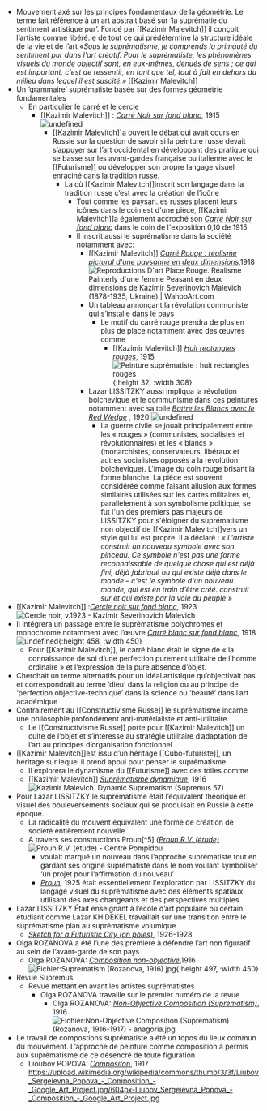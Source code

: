 - Mouvement axé sur les principes fondamentaux de la géométrie. Le terme fait référence à un art abstrait basé sur ‘la suprématie du sentiment artistique pur’. Fondé par [[Kazimir Malevitch]] il conçoit l’artiste comme libéré..e de tout ce qui prédétermine la structure idéale de la vie et de l’art
  *«Sous le suprématisme, je comprends la primauté du sentiment pur dans l'art créatif. Pour le suprématiste, les phénomènes visuels du monde objectif sont, en eux-mêmes, dénués de sens ; ce qui est important, c'est de ressentir, en tant que tel, tout à fait en dehors du milieu dans lequel il est suscité.»*
  [[Kazimir Malevitch]]
- Un ‘grammaire’ suprématiste basée sur des formes géométrie fondamentales
	- En particulier le carré et le cercle
		- [[Kazimir Malevitch]] : [*Carré Noir sur fond blanc*](https://fr.wikipedia.org/wiki/Carré_noir_sur_fond_blanc), 1915 ![undefined](https://upload.wikimedia.org/wikipedia/commons/thumb/d/d9/%D0%A7%D1%91%D1%80%D0%BD%D1%8B%D0%B9_%D1%81%D1%83%D0%BF%D1%80%D0%B5%D0%BC%D0%B0%D1%82%D0%B8%D1%87%D0%B5%D1%81%D0%BA%D0%B8%D0%B9_%D0%BA%D0%B2%D0%B0%D0%B4%D1%80%D0%B0%D1%82._1915._%D0%93%D0%A2%D0%93.png/1024px-%D0%A7%D1%91%D1%80%D0%BD%D1%8B%D0%B9_%D1%81%D1%83%D0%BF%D1%80%D0%B5%D0%BC%D0%B0%D1%82%D0%B8%D1%87%D0%B5%D1%81%D0%BA%D0%B8%D0%B9_%D0%BA%D0%B2%D0%B0%D0%B4%D1%80%D0%B0%D1%82._1915._%D0%93%D0%A2%D0%93.png)
			- [[Kazimir Malevitch]]a ouvert le débat qui avait cours en Russie sur la question de savoir si la peinture russe devait s’appuyer sur l’art occidental en développant des pratique qui se basse sur les avant-gardes française ou italienne avec le [[Futurisme]] ou développer son propre langage visuel enraciné dans la tradition russe.
				- La où [[Kazimir Malevitch]]inscrit son langage dans la tradition russe c’est avec la création de l’icône
					- Tout comme les paysan..es russes placent leurs icônes dans le coin est d'une pièce, [[Kazimir Malevitch]]a également accroché son [*Carré Noir sur fond blanc*](https://fr.wikipedia.org/wiki/Carré_noir_sur_fond_blanc) dans le coin de l'exposition 0,10 de 1915
					- Il inscrit aussi le suprématisme dans la société notamment avec:
						- [[Kazimir Malevitch]] [*Carré Rouge : réalisme pictural d'une paysanne en deux dimensions*](https://fr.wahooart.com/@@/8DP8YH-Kazimir-Severinovich-Malevich-carré-rouge-.-réalisme-pictural-d-une-femme-paysanne-en-deux-dimensions..),1918 ![ Reproductions D'art Place Rouge. Réalisme Painterly d`une femme Peasant en deux dimensions de Kazimir Severinovich Malevich (1878-1935, Ukraine) | WahooArt.com](https://fr.wahooart.com/Art.nsf/O/8DP8YH/$File/Kasimir-Malevich-Kazimir-Malevich-Red-Square.-Painterly-Realism-of-a-Peasant-Woman-in-Two-Dimensions.JPG)
						- Un tableau annonçant la révolution communiste qui s’installe dans le pays
							- Le motif du carré rouge prendra de plus en plus de place notamment avec des œuvres comme
								- [[Kazimir Malevitch]]  [*Huit rectangles rouges*](https://zone47.com/crotos/?q=19934445), 1915 ![Peinture suprématiste : huit rectangles rouges](https://upload.wikimedia.org/wikipedia/commons/6/6d/Malevich-Suprematism..jpg){:height 32, :width 308}
						- Lazar LISSITZKY aussi impliqua la révolution bolchevique et le communisme dans ces peintures notamment avec sa toile [*Battre les Blancs avec le Red Wedge*](https://en.wikipedia.org/wiki/Beat_the_Whites_with_the_Red_Wedge) , 1920 ![undefined](https://upload.wikimedia.org/wikipedia/commons/thumb/f/fd/Klinom_Krasnym_Bej_Belych.JPG/1024px-Klinom_Krasnym_Bej_Belych.JPG)
							- La guerre civile se jouait principalement entre les « rouges » (communistes, socialistes et révolutionnaires) et les « blancs » (monarchistes, conservateurs, libéraux et autres socialistes opposés à la révolution bolchevique). L'image du coin rouge brisant la forme blanche. La pièce est souvent considérée comme faisant allusion aux formes similaires utilisées sur les cartes militaires et, parallèlement à son symbolisme politique, se fut l'un des premiers pas majeurs de LISSITZKY pour s'éloigner du suprématisme non objectif de [[Kazimir Malevitch]]vers un style qui lui est propre. Il a déclaré :
							  *« L'artiste construit un nouveau symbole avec son pinceau. Ce symbole n'est pas une forme reconnaissable de quelque chose qui est déjà fini, déjà fabriqué ou qui existe déjà dans le monde – c'est le symbole d'un nouveau monde, qui est en train d'être créé. construit sur et qui existe par la voie du peuple »*
- [[Kazimir Malevitch]] :[*Cercle noir sur fond blanc*](https://www.meisterdrucke.fr/fine-art-prints/Kazimir-Severinovich-Malevich/78894/Cercle-noir,-v.1923.html), 1923 ![Cercle noir, v.1923 - Kazimir Severinovich Malevich](https://www.meisterdrucke.fr/kunstwerke/500px/Kazimir%20Severinovich%20Malevich%20-%20Black%20Circle%20c1923%20%20-%20%28MeisterDrucke-78894%29.jpg)
- Il intégrera un passage entre le suprématisme polychromes et monochrome notamment avec l’œuvre [*Carré blanc sur fond blanc*](https://fr.wikipedia.org/wiki/Carré_blanc_sur_fond_blanc), 1918 ![undefined](https://upload.wikimedia.org/wikipedia/commons/thumb/4/4c/White_on_White_%28Malevich%2C_1918%29.png/1024px-White_on_White_%28Malevich%2C_1918%29.png){:height 458, :width 450}
	- Pour [[Kazimir Malevitch]], le carré blanc était le signe de « la connaissance de soi d’une perfection purement utilitaire de l’homme ordinaire » et l’expression de la pure absence d’objet.
- Cherchait un terme alternatifs pour un idéal artistique qu’objectivait pas et correspondrait au terme ‘dieu’ dans la religion ou au principe de ‘perfection objective-technique’ dans la science ou ‘beauté’ dans l’art académique
- Contrairement au [[Constructivisme Russe]] le suprématisme incarne une philosophie profondément anti-matérialiste et anti-utilitaire.
	- Le [[Constructivisme Russe]] porte pour [[Kazimir Malevitch]] un culte de l’objet et s’intéresse au stratégie utilitaire d’adaptation de l’art au principes d’organisation fonctionnel
- [[Kazimir Malevitch]]est issu d’un héritage [[Cubo-futuriste]], un héritage sur lequel il prend appui pour penser le suprématisme
	- Il explorera le dynamisme du [[Futurisme]] avec des toiles comme
	- [[Kazimir Malevitch]] [*Suprématisme dynamique*](https://arthive.com/fr/kazimirmalevich/works/305045~Dynamic_Suprematism_Supremus_57), 1916 ![Kazimir Malevich. Dynamic Suprematism (Supremus 57)](https://arthive.net/res/media/img/oy800/work/1b9/359590.webp)
- Pour Lazar LISSITZKY le suprématisme était l’équivalent théorique et visuel des bouleversements sociaux qui se produisait en Russie à cette époque.
	- La radicalité du mouvent équivalent une forme de création de société entièrement nouvelle
	- A travers ses constructions Proun[^5] ([*Proun R.V. (étude)*](https://www.centrepompidou.fr/fr/ressources/oeuvre/cEbzRoL)![Proun R.V. (étude) - Centre Pompidou](https://www.centrepompidou.fr/media/picture/b2/7c/b27ce752613c88826e9c5b1a0f52e8c7/thumb_large.jpg)
		- voulait marqué un nouveau dans l’approche suprématiste tout en gardant ses origine suprématiste dans le nom voulant symboliser ‘un projet pour l’affirmation du nouveau’
		- [*Proun*](https://www.wikiart.org/en/el-lissitzky/prounhttps://www.wikiart.org/en/el-lissitzky/proun), 1925 était essentiellement l'exploration par LISSITZKY du langage visuel du suprématisme avec des éléments spatiaux utilisant des axes changeants et des perspectives multiples
- Lazar LISSITZKY Était enseignant à l’école d’art populaire où certain étudiant comme Lazar KHIDEKEL travaillait sur une transition entre le suprématisme plan au suprématisme volumique
	- [*Sketch for a Futuristic City (on poles)*](https://artsandculture.google.com/asset/sketch-for-a-futuristic-city-on-poles/hwFrSkhpPpLSrw), 1926-1928
- Olga ROZANOVA a été l’une des première à défendre l’art non figuratif au sein de l’avant-garde de son pays
	- Olga ROZANOVA: [*Composition non-objective*](https://fr.wikipedia.org/wiki/Fichier:Suprematism_\(Rozanova,_1916\).jpg),1916 ![Fichier:Suprematism (Rozanova, 1916).jpg](https://upload.wikimedia.org/wikipedia/commons/thumb/1/13/Suprematism_%28Rozanova%2C_1916%29.jpg/551px-Suprematism_%28Rozanova%2C_1916%29.jpg){:height 497, :width 450}
- Revue Supremus
	- Revue mettant en avant les artistes suprématistes
		- Olga ROZANOVA travaille sur le premier numéro de la revue
			- Olga ROZANOVA: [*Non-Objective Composition (Suprematism)*](https://fr.wikipedia.org/wiki/Fichier:Non-Objective_Composition_%28Suprematism%29_%28Rozanova,_1916-1917%29_-_anagoria.jpg), 1916 ![Fichier:Non-Objective Composition (Suprematism) (Rozanova, 1916-1917) - anagoria.jpg](https://upload.wikimedia.org/wikipedia/commons/thumb/8/86/Non-Objective_Composition_%28Suprematism%29_%28Rozanova%2C_1916-1917%29_-_anagoria.jpg/458px-Non-Objective_Composition_%28Suprematism%29_%28Rozanova%2C_1916-1917%29_-_anagoria.jpg)
- Le travail de compostions suprématiste a été un topos du lieux commun du mouvement. L’approche de peinture comme composition à permis aux suprématisme de ce désencré de toute figuration
	- Lioubov POPOVA: [*Compositon*](http://zone47.com/crotos/?q=18687937), 1917 https://upload.wikimedia.org/wikipedia/commons/thumb/3/3f/Liubov_Sergeievna_Popova_-_Composition_-_Google_Art_Project.jpg/604px-Liubov_Sergeievna_Popova_-_Composition_-_Google_Art_Project.jpg